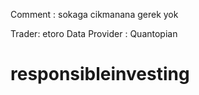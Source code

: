 Comment : sokaga cikmanana gerek yok

Trader: etoro 
Data Provider : Quantopian

# responsibleinvesting

